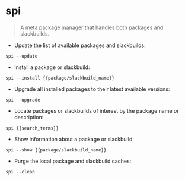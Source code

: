 # spi

> A meta package manager that handles both packages and slackbuilds.

- Update the list of available packages and slackbuilds:

`spi --update`

- Install a package or slackbuild:

`spi --install {{package/slackbuild_name}}`

- Upgrade all installed packages to their latest available versions:

`spi --upgrade`

- Locate packages or slackbuilds of interest by the package name or description:

`spi {{search_terms}}`

- Show information about a package or slackbuild:

`spi --show {{package/slackbuild_name}}`

- Purge the local package and slackbuild caches:

`spi --clean`
